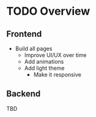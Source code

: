 # TODO Overview

## Frontend

- Build all pages
    - Improve UI/UX over time
    - Add animations
    - Add light theme
        - Make it responsive

## Backend

TBD
